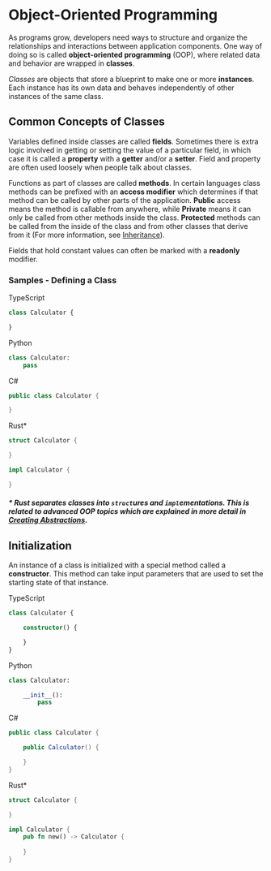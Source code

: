 # Object-Oriented Programming
As programs grow, developers need ways to structure and organize the relationships and interactions between application components. One way of doing so is called **object-oriented programming** (OOP), where related data and behavior are wrapped in **classes**.

_Classes_ are objects that store a blueprint to make one or more **instances**. Each instance has its own data and behaves independently of other instances of the same class.

## Common Concepts of Classes
Variables defined inside classes are called **fields**. Sometimes there is extra logic involved in getting or setting the value of a particular field, in which case it is called a **property** with a **getter** and/or a **setter**. Field and property are often used loosely when people talk about classes.

Functions as part of classes are called **methods**. In certain languages class methods can be prefixed with an **access modifier** which determines if that method can be called by other parts of the application. **Public** access means the method is callable from anywhere, while **Private** means it can only be called from other methods inside the class. **Protected** methods can be called from the inside of the class and from other classes that derive from it (For more information, see [Inheritance](interactions.md)). 

Fields that hold constant values can often be marked with a **readonly** modifier.


### Samples - Defining a Class

TypeScript
```typescript
class Calculator {

}
```

Python
```python
class Calculator:
    pass
```

C#
```csharp
public class Calculator {

}
```

Rust*
```rust
struct Calculator {

}

impl Calculator {

}
```
##### * Rust separates classes into `struct`ures and `impl`ementations. This is related to advanced OOP topics which are explained in more detail in [Creating Abstractions](interactions.md).

## Initialization
An instance of a class is initialized with a special method called a **constructor**. This method can take input parameters that are used to set the starting state of that instance.

TypeScript
```typescript
class Calculator {

    constructor() {

    }
}
```

Python
```python
class Calculator:

    __init__():
        pass
```

C#
```csharp
public class Calculator {

    public Calculator() {

    }
}
```

Rust*
```rust
struct Calculator {

}

impl Calculator {
    pub fn new() -> Calculator {
        
    }
}
```